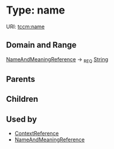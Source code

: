
# Type: name




URI: [tccm:name](https://hotecosystem.org/tccm/name)


## Domain and Range

[NameAndMeaningReference](NameAndMeaningReference.md) ->  <sub>REQ</sub> [String](types/String.md)

## Parents


## Children


## Used by

 * [ContextReference](ContextReference.md)
 * [NameAndMeaningReference](NameAndMeaningReference.md)
